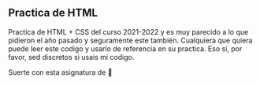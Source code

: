 ## Practica de HTML 
Practica de HTML + CSS del curso 2021-2022 y es muy parecido a lo que pidieron el año pasado y seguramente este también. Cualquiera que quiera puede leer este codigo y usarlo de referencia en su practica. Eso sí, por favor, sed discretos si usais mi codigo.

Suerte con esta asignatura de 💩
